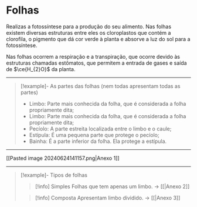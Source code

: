 # Folhas

Realizas a fotossíntese para a produção do seu alimento. Nas folhas existem diversas estruturas entre eles os cloroplastos que contém a clorofila, o pigmento que dá cor verde à planta e absorve a luz do sol para a fotossíntese.

Nas folhas ocorrem a respiração e a transpiração, que ocorre devido às estruturas chamadas estômatos, que permitem a entrada de gases e saída de $\ce{H_{2}O}$ da planta.

---

> [!example]- As partes das folhas (nem todas apresentam todas as partes)
> - Limbo: Parte mais conhecida da folha, que é considerada a folha propriamente dita;
> - Limbo: Parte mais conhecida da folha, que é considerada a folha propriamente dita;
> - Pecíolo: A parte estreita localizada entre o limbo e o caule;
> - Estípula: É uma pequena parte que protege o pecíolo;
> - Bainha: É a parte inferior da folha. Ela protege a estípula.

---

[[Pasted image 20240624141157.png|Anexo 1]]

---

> [!example]- Tipos de folhas
> > [!info] Simples
> > Folhas que tem apenas um limbo. $\to$ [[|Anexo 2]]
> 
> > [!info] Composta
> > Apresentam limbo dividido. $\to$ [[|Anexo 3]]